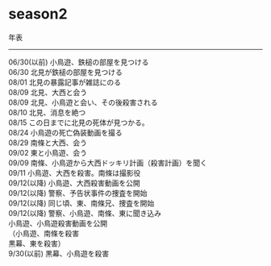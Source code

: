 # season2
年表<br>
<hr>
06/30(以前) 小鳥遊、鉄槌の部屋を見つける<br> 
06/30 北見が鉄槌の部屋を見つける<br> 
08/01 北見の暴露記事が雑誌にのる<br>
08/09 北見、大西と会う<br>
08/09 北見、小鳥遊と会い、その後殺害される<br>
08/10 北見、消息を絶つ<br>
08/15 この日までに北見の死体が見つかる。<br>
08/24 小鳥遊の死亡偽装動画を撮る<br>
08/29 南條と大西、会う<br>
09/02 東と小鳥遊、会う<br>
09/09 南條、小鳥遊から大西ドッキリ計画（殺害計画）を聞く<br>
09/11 小鳥遊、大西を殺害。南條は撮影役<br>
09/12(以降) 小鳥遊、大西殺害動画を公開<br>
09/12(以降) 警察、予告状事件の捜査を開始<br>
09/12(以降) 同じ頃、東、南條兄、捜査を開始<br>
09/12(以降) 警察、小鳥遊、南條、東に聞き込み<br>
小鳥遊、小鳥遊殺害動画を公開<br>
（小鳥遊、南條を殺害<br>
黒幕、東を殺害）<br>
9/30(以前) 黒幕、小鳥遊を殺害<br>
